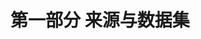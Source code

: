 <hgroup>

# <samp class="SANS_Futura_Std_Bold_Condensed_B_11">第一部分</samp> <samp class="SANS_Dogma_OT_Bold_B_11">来源与数据集</samp>

</hgroup>
